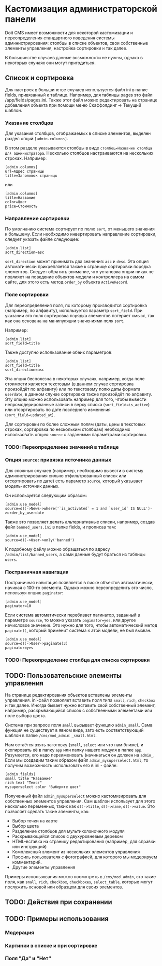 Кастомизация администраторской панели
=====================================

Doit CMS имеет возможности для некоторой кастомизации и переопределения стандартного поведения системы администрирования: столбцы в списке объектов, свои собственные элементы управления, настройка сортировки и так далее.

В большинстве случаев данные возможности не нужны, однако в некоторых случаях они могут пригодиться.

Список и сортировка
-------------------

Для настроек в большинстве случаев используется файл ini в папке fields, привязанный к таблице. Например, для таблицы pages это файл /app/fields/pages.ini. Также этот файл можно редактировать на странице добавления объекта
при помощи меню Скаффолдинг → Текущий шаблон.

### Указание столбцов

Для указания столбцов, отображаемых в списке элементов, выделен раздел опций `[admin.columns]`.

В этом разделе указываются столбцы в виде `столбец=Название столбца для администратора`. Несколько столбцов настраиваются на нескольких строках. Например:

	[admin.columns]
	url=Адрес страницы
	title=Заголовок страницы
	
или

	[admin.columns]
	title=Название
	color=Цвет
	price=Стоимость
	
### Направление сортировки

По умолчанию система сортирует по полю `sort`, от меньшего значения к большему. Если необходимо инвертировать направление сортировки, следует указать файле следующее:

	[admin.list]
	sort_direction=asc
	
`sort_direction` может принимать два значения: `asc` и `desc`. Эта опция автоматически прикрепляется также к странице сортировки порядка элементов. Следует обратить внимание, что установка опции никак не повлияет на поведение объектов модели и контроллера на самом сайте, для этого есть метод `order_by` объекта `ActiveRecord`.

### Поле сортировки

Для переопределения поля, по которому производится сортировка (например, по алфавиту), используется параметр `sort_field`. При указании это поля сортировка порядка элементов потеряет смысл, так как она основана на манипуляции значениями поля `sort`.

Например:
	
	[admin.list]
	sort_field=title

Также доступно использование обеих параметров:

	[admin.list]
	sort_field=title
	sort_direction=asc

Эта опция бесполезна в некоторых случаях, например, когда поле стоимости является текстовым (в данном случае сортировка произойдёт по алфавиту) или по текстовому полю даты формата `userdate`, в данном случае сортировка
также произойдёт по алфавиту. Эту опцию можно использовать например для того, чтобы вывести непромодерированные записи в верху списка (`sort_field=is_active`) или отсортировать по дате последнего изменения (`sort_field=updated_at`).

Для сортировки по более сложным полям (даты, цены в текстовых строках, сортировка по нескольким столбцам) необходимо использовать опцию `source` с заданными параметрами сортировки.

### TODO: Переопределение значений в таблице

### Опция `source`: привязка источника данных

Для сложных случаев (например, необходимо вывести в систему администрирования сильно отфильтрованный список или отсортировать по дате) есть параметр `source`, который указывает модель-источник данных.

Он используется следующим образом:

	[admin.use_model]
	source=d()->News->where('`is_activated` = 1 and `user_id` IS NULL')->order_by_userdate

Также это позволяет делать альтернативные списки, например, создав файл `banned_users.ini` в папке fields, и прописав там:

	[admin.use_model]
	source=d()->User->only('banned')

К подобному файлу можно обращаться по адресу `/admin/list/banned_users`, а сами данные будут браться из таблицы `users`.
	
### Постраничная навигация

Постраничная навигация появляется в писке объектов автоматически, начиная с 100-го элемента. Однако можно переопределить это число, используя опцию `paginator`:

	[admin.use_model]
	paginator=10

Если система автоматически перебивает пагинатор, заданный в параметре `source`, то можно указать `paginator=yes`, или другое нечисловое значение. Это нужно для того, чтобы автоматический метод `paginate()`, который применит система к этой модели, не был вызван.

	[admin.use_model]
	source=d()->User->paginate(3)
	paginator=yes

### TODO: Переопределение столбца для списка сортировки

 

TODO: Пользовательские элементы управления
------------------------------------------

На странице редактирования объектов вставлены элементы управления. ini-файл позволяет вставить поля типа `small`, `rich`, `checkbox` и так далее. Иногда бывает нужно вставить свой собственный элемент, например, раскрывающийся 
список с собственными элементами или поле выбора цвета.

Система при запросе поля `small` вызывает функцию `admin_small`. Сама функция не существует в явном виде, зато есть соответствующий шаблон в папке `/cms/mod_admin`: `_small.html`.

Нам остаётся взять заготовку (`small`, `select` или что нам ближе), и скопировать её в папку `app` или папку нашего модуля в папке `app`. Разумеется, его надо переименовать (начинаться он должен на `admin_`. Если мы создадим таким образом файл `admin_mysuperselect.html`, то получим возможность использовать его в ini - файле:

	[admin.fields]
	small title "Название"
	rich text "Текст"
	mysuperselect color "Выберите цвет"

Полученный файл `admin_mysuperselect` можно кастомизировать для собственных элементов управления. Сам шаблон использует для этого несколько переменных, таких как `d()->title`, `d()->name`, `d()->value`. Это позволяет сделать такие элементы, как:

* Выбор точки на карте
* Выбор цвета
* Разделение столбцов для мультиколоночного модуля
* Раскрывающийся список с двухуровневым деревом
* HTML-вставка на страницу редактирования (например, для справки или инструкций)
* Комплексный элемент из нескольких элементов управления
* Профиль пользователя с фотографией, для которого мы модерируем комментарий.
* Другие элементы управления

Примеры использования можно посмотреть в `/cms/mod_admin`, это такие поля, как `small`, `rich`, `checkbox`, `checkboxes`, `select_table`, которые могут послужить основой или образцом для своих элементов.
	
TODO: Действия при сохранении
-----------------------------


TODO: Примеры использования
---------------------------

### Модерация

### Картинки в списке и при сортировке

### Поля "Да" и "Нет"
